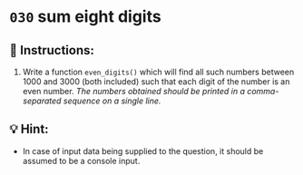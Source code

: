 # `030` sum eight digits

## 📝 Instructions:

1. Write a function `even_digits()` which will find all such numbers between 1000 and 3000 (both included) such that each digit of the number is an even number. *The numbers obtained should be printed in a comma-separated sequence on a single line.*

## 💡 Hint:

+ In case of input data being supplied to the question, it should be assumed to be a console input.


